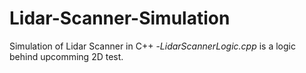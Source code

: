 # Lidar-Scanner-Simulation
Simulation of Lidar Scanner in C++
-*LidarScannerLogic.cpp* is a logic behind upcomming 2D test.
